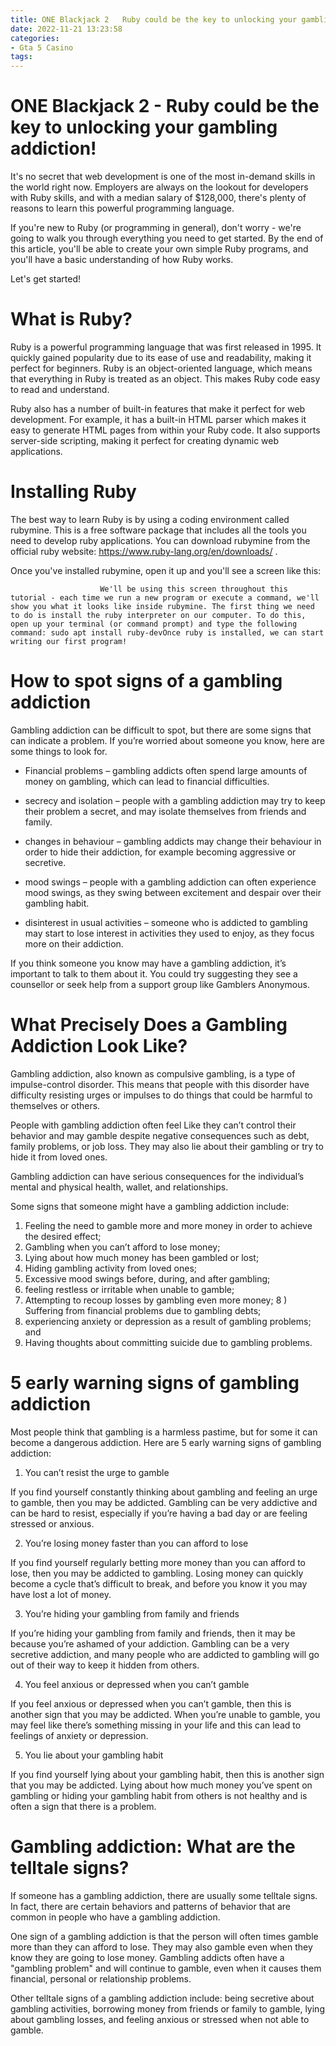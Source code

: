 ```yaml
---
title: ONE Blackjack 2   Ruby could be the key to unlocking your gambling addiction!
date: 2022-11-21 13:23:58
categories:
- Gta 5 Casino
tags:
---
```



#  ONE Blackjack 2 - Ruby could be the key to unlocking your gambling addiction!

It's no secret that web development is one of the most in-demand skills in the world right now. Employers are always on the lookout for developers with Ruby skills, and with a median salary of $128,000, there's plenty of reasons to learn this powerful programming language.

If you're new to Ruby (or programming in general), don't worry - we're going to walk you through everything you need to get started. By the end of this article, you'll be able to create your own simple Ruby programs, and you'll have a basic understanding of how Ruby works.

Let's get started!

# What is Ruby?

Ruby is a powerful programming language that was first released in 1995. It quickly gained popularity due to its ease of use and readability, making it perfect for beginners. Ruby is an object-oriented language, which means that everything in Ruby is treated as an object. This makes Ruby code easy to read and understand.

Ruby also has a number of built-in features that make it perfect for web development. For example, it has a built-in HTML parser which makes it easy to generate HTML pages from within your Ruby code. It also supports server-side scripting, making it perfect for creating dynamic web applications.

# Installing Ruby

The best way to learn Ruby is by using a coding environment called rubymine. This is a free software package that includes all the tools you need to develop ruby applications. You can download rubymine from the official ruby website: https://www.ruby-lang.org/en/downloads/ .

Once you've installed rubymine, open it up and you'll see a screen like this:





















	 	 		 		We'll be using this screen throughout this tutorial - each time we run a new program or execute a command, we'll show you what it looks like inside rubymine. The first thing we need to do is install the ruby interpreter on our computer. To do this, open up your terminal (or command prompt) and type the following command: sudo apt install ruby-devOnce ruby is installed, we can start writing our first program!

#  How to spot signs of a gambling addiction

Gambling addiction can be difficult to spot, but there are some signs that can indicate a problem. If you’re worried about someone you know, here are some things to look for.

* Financial problems – gambling addicts often spend large amounts of money on gambling, which can lead to financial difficulties.

* secrecy and isolation – people with a gambling addiction may try to keep their problem a secret, and may isolate themselves from friends and family.

* changes in behaviour – gambling addicts may change their behaviour in order to hide their addiction, for example becoming aggressive or secretive.

* mood swings – people with a gambling addiction can often experience mood swings, as they swing between excitement and despair over their gambling habit.

* disinterest in usual activities – someone who is addicted to gambling may start to lose interest in activities they used to enjoy, as they focus more on their addiction.

If you think someone you know may have a gambling addiction, it’s important to talk to them about it. You could try suggesting they see a counsellor or seek help from a support group like Gamblers Anonymous.

#  What Precisely Does a Gambling Addiction Look Like?

Gambling addiction, also known as compulsive gambling, is a type of impulse-control disorder. This means that people with this disorder have difficulty resisting urges or impulses to do things that could be harmful to themselves or others.

People with gambling addiction often feel Like they can’t control their behavior and may gamble despite negative consequences such as debt, family problems, or job loss. They may also lie about their gambling or try to hide it from loved ones.

Gambling addiction can have serious consequences for the individual’s mental and physical health, wallet, and relationships.

Some signs that someone might have a gambling addiction include:


1) Feeling the need to gamble more and more money in order to achieve the desired effect;
2) Gambling when you can’t afford to lose money; 
3) Lying about how much money has been gambled or lost; 
4) Hiding gambling activity from loved ones; 
5) Excessive mood swings before, during, and after gambling; 
6) feeling restless or irritable when unable to gamble; 
7) Attempting to recoup losses by gambling even more money; 
8 ) Suffering from financial problems due to gambling debts; 
9) experiencing anxiety or depression as a result of gambling problems; and 
10) Having thoughts about committing suicide due to gambling problems.

#  5 early warning signs of gambling addiction

Most people think that gambling is a harmless pastime, but for some it can become a dangerous addiction. Here are 5 early warning signs of gambling addiction:

1. You can’t resist the urge to gamble

If you find yourself constantly thinking about gambling and feeling an urge to gamble, then you may be addicted. Gambling can be very addictive and can be hard to resist, especially if you’re having a bad day or are feeling stressed or anxious.

2. You’re losing money faster than you can afford to lose

If you find yourself regularly betting more money than you can afford to lose, then you may be addicted to gambling. Losing money can quickly become a cycle that’s difficult to break, and before you know it you may have lost a lot of money.

3. You’re hiding your gambling from family and friends

If you’re hiding your gambling from family and friends, then it may be because you’re ashamed of your addiction. Gambling can be a very secretive addiction, and many people who are addicted to gambling will go out of their way to keep it hidden from others.

4. You feel anxious or depressed when you can’t gamble

If you feel anxious or depressed when you can’t gamble, then this is another sign that you may be addicted. When you’re unable to gamble, you may feel like there’s something missing in your life and this can lead to feelings of anxiety or depression.

5. You lie about your gambling habit

If you find yourself lying about your gambling habit, then this is another sign that you may be addicted. Lying about how much money you’ve spent on gambling or hiding your gambling habit from others is not healthy and is often a sign that there is a problem.

#  Gambling addiction: What are the telltale signs?

If someone has a gambling addiction, there are usually some telltale signs. In fact, there are certain behaviors and patterns of behavior that are common in people who have a gambling addiction.

One sign of a gambling addiction is that the person will often times gamble more than they can afford to lose. They may also gamble even when they know they are going to lose money. Gambling addicts often have a "gambling problem" and will continue to gamble, even when it causes them financial, personal or relationship problems.

Other telltale signs of a gambling addiction include: being secretive about gambling activities, borrowing money from friends or family to gamble, lying about gambling losses, and feeling anxious or stressed when not able to gamble.